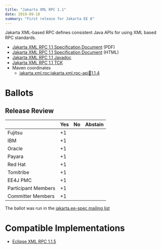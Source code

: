 ```yaml
---
title: "Jakarta XML RPC 1.1"
date: 2019-09-10
summary: "First release for Jakarta EE 8"
---
```

Jakarta XML-based RPC defines consistent Java APIs for using XML based RPC standards.

* [Jakarta XML RPC 1.1 Specification Document](./xml-rpc-spec-1.1.pdf) (PDF)
* [Jakarta XML RPC 1.1 Specification Document](./xml-rpc-spec-1.1.html) (HTML)
* [Jakarta XML RPC 1.1 Javadoc](./apidocs)
* [Jakarta XML RPC 1.1 TCK](http://download.eclipse.org/jakartaee/xml-rpc/1.1/eclipse-xml-rpc-tck-1.1.0.zip)
* Maven coordinates
  * [jakarta.xml.rpc:jakarta.xml.rpc-api:jar:1.1.4](https://search.maven.org/artifact/jakarta.xml.rpc/jakarta.xml.rpc-api/1.1.4/jar)

# Ballots

## Release Review

|                       |  Yes    | No      | Abstain  |
|-----------------------|---------|---------|----------|
|Fujitsu                |   +1    |         |          |
|IBM                    |   +1    |         |          |
|Oracle                 |   +1    |         |          |
|Payara                 |   +1    |         |          |
|Red Hat                |   +1    |         |          |
|Tomitribe              |   +1    |         |          |
|EE4J PMC               |   +1    |         |          |
|Participant Members    |   +1    |         |          |
|Committer Members      |   +1    |         |          |

The ballot was run in the [jakarta.ee-spec mailing list](https://www.eclipse.org/lists/jakarta.ee-spec/msg00496.html)

# Compatible Implementations

* [Eclipse XML RPC 1.1.5](https://eclipse-ee4j.github.io/jax-rpc-ri/)
